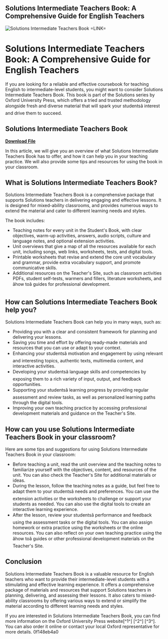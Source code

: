 ## Solutions Intermediate Teachers Book: A Comprehensive Guide for English Teachers

 
![Solutions Intermediate Teachers Book =LINK=](https://learningally.org/portals/6/Images/backgrounds/Audiobooks_Dyslexia_Teen_Girl_.jpg)

 
# Solutions Intermediate Teachers Book: A Comprehensive Guide for English Teachers
 
If you are looking for a reliable and effective coursebook for teaching English to intermediate-level students, you might want to consider Solutions Intermediate Teachers Book. This book is part of the Solutions series by Oxford University Press, which offers a tried and trusted methodology alongside fresh and diverse material that will spark your studentsâ interest and drive them to succeed.
 
## Solutions Intermediate Teachers Book


[**Download File**](https://www.google.com/url?q=https%3A%2F%2Furllio.com%2F2tKyCM&sa=D&sntz=1&usg=AOvVaw0xssnAxJJyq86s2WZaXd4o)

 
In this article, we will give you an overview of what Solutions Intermediate Teachers Book has to offer, and how it can help you in your teaching practice. We will also provide some tips and resources for using the book in your classroom.
 
## What is Solutions Intermediate Teachers Book?
 
Solutions Intermediate Teachers Book is a comprehensive package that supports Solutions teachers in delivering engaging and effective lessons. It is designed for mixed-ability classrooms, and provides numerous ways to extend the material and cater to different learning needs and styles.
 
The book includes:
 
- Teaching notes for every unit in the Student's Book, with clear objectives, warm-up activities, answers, audio scripts, culture and language notes, and optional extension activities.
- Unit overviews that give a map of all the resources available for each unit, including songs, web links, worksheets, tests, and digital tools.
- Printable worksheets that revise and extend the core unit vocabulary and grammar, provide extra vocabulary support, and promote communicative skills.
- Additional resources on the Teacher's Site, such as classroom activities PDFs, student self-tests, warmers and fillers, literature worksheets, and âhow toâ guides for professional development.

## How can Solutions Intermediate Teachers Book help you?
 
Solutions Intermediate Teachers Book can help you in many ways, such as:

- Providing you with a clear and consistent framework for planning and delivering your lessons.
- Saving you time and effort by offering ready-made materials and resources that you can use or adapt to your context.
- Enhancing your studentsâ motivation and engagement by using relevant and interesting topics, authentic texts, multimedia content, and interactive activities.
- Developing your studentsâ language skills and competencies by exposing them to a rich variety of input, output, and feedback opportunities.
- Supporting your studentsâ learning progress by providing regular assessment and review tasks, as well as personalized learning paths through the digital tools.
- Improving your own teaching practice by accessing professional development materials and guidance on the Teacher's Site.

## How can you use Solutions Intermediate Teachers Book in your classroom?
 
Here are some tips and suggestions for using Solutions Intermediate Teachers Book in your classroom:

- Before teaching a unit, read the unit overview and the teaching notes to familiarize yourself with the objectives, content, and resources of the unit. You can also check the Teacher's Site for additional materials or ideas.
- During the lesson, follow the teaching notes as a guide, but feel free to adapt them to your studentsâ needs and preferences. You can use the extension activities or the worksheets to challenge or support your students as needed. You can also use the digital tools to create an interactive learning experience.
- After the lesson, review your studentsâ performance and feedback using the assessment tasks or the digital tools. You can also assign homework or extra practice using the worksheets or the online resources. You can also reflect on your own teaching practice using the âhow toâ guides or other professional development materials on the Teacher's Site.

## Conclusion
 
Solutions Intermediate Teachers Book is a valuable resource for English teachers who want to provide their intermediate-level students with a stimulating and effective learning experience. It offers a comprehensive package of materials and resources that support Solutions teachers in planning, delivering, and assessing their lessons. It also caters to mixed-ability classrooms by offering various ways to extend or simplify the material according to different learning needs and styles.
 
If you are interested in Solutions Intermediate Teachers Book, you can find more information on the Oxford University Press website[^1^] [^2^] [^3^]. You can also order it online or contact your local Oxford representative for more details.
 0f148eb4a0
